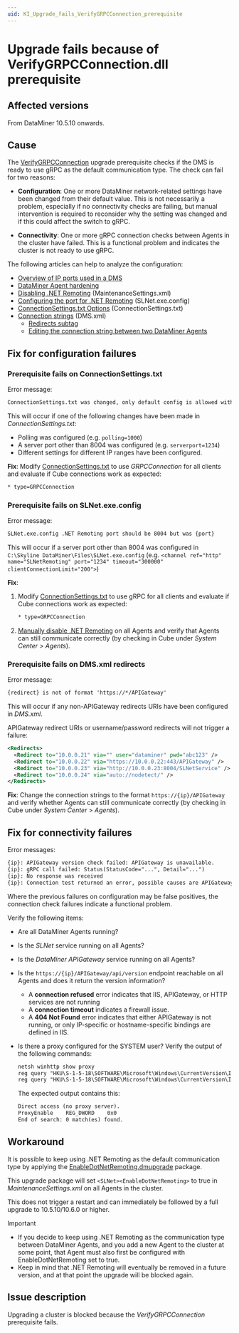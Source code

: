 ```yaml
---
uid: KI_Upgrade_fails_VerifyGRPCConnection_prerequisite
---
```


# Upgrade fails because of VerifyGRPCConnection.dll prerequisite

## Affected versions

From DataMiner 10.5.10 onwards.<!-- RN 43506 -->

## Cause

The [VerifyGRPCConnection](xref:VerifyGRPCConnectiondmupgrade) upgrade prerequisite checks if the DMS is ready to use gRPC as the default communication type. The check can fail for two reasons:

- **Configuration**: One or more DataMiner network-related settings have been changed from their default value. This is not necessarily a problem, especially if no connectivity checks are failing, but manual intervention is required to reconsider why the setting was changed and if this could affect the switch to gRPC.

- **Connectivity**: One or more gRPC connection checks between Agents in the cluster have failed. This is a functional problem and indicates the cluster is not ready to use gRPC.

The following articles can help to analyze the configuration:

- [Overview of IP ports used in a DMS](xref:Configuring_the_IP_network_ports#overview-of-ip-ports-used-in-a-dms)
- [DataMiner Agent hardening](xref:DataMiner_hardening_guide#dataminer-agent-hardening)
- [Disabling .NET Remoting](xref:Configuration_of_DataMiner_processes#disabling-net-remoting) (MaintenanceSettings.xml)
- [Configuring the port for .NET Remoting](xref:Configuration_of_DataMiner_processes#configuring-the-port-for-net-remoting) (SLNet.exe.config)
- [ConnectionSettings.txt Options](xref:ConnectionSettings_txt#connectionsettingstxt-options) (ConnectionSettings.txt)
- [Connection strings](xref:Connection_strings) (DMS.xml)
  - [Redirects subtag](xref:DMS_xml#redirects-subtag)
  - [Editing the connection string between two DataMiner Agents](xref:SLNetClientTest_editing_connection_string)

## Fix for configuration failures

### Prerequisite fails on ConnectionSettings.txt

Error message:

```txt
ConnectionSettings.txt was changed, only default config is allowed without MaintenanceSetting flag
```

This will occur if one of the following changes have been made in *ConnectionSettings.txt*:

- Polling was configured (e.g. `polling=1000`)
- A server port other than 8004 was configured (e.g. `serverport=1234`)
- Different settings for different IP ranges have been configured.

**Fix**: Modify [ConnectionSettings.txt](xref:ConnectionSettings_txt#connectionsettingstxt-options) to use *GRPCConnection* for all clients and evaluate if Cube connections work as expected:

```txt
* type=GRPCConnection
```

### Prerequisite fails on SLNet.exe.config

Error message:

```txt
SLNet.exe.config .NET Remoting port should be 8004 but was {port}
```

This will occur if a server port other than 8004 was configured in `C:\Skyline DataMiner\Files\SLNet.exe.config` (e.g. `<channel ref="http" name="SLNetRemoting" port="1234" timeout="300000" clientConnectionLimit="200">`)

**Fix**:

1. Modify [ConnectionSettings.txt](xref:ConnectionSettings_txt#connectionsettingstxt-options) to use gRPC for all clients and evaluate if Cube connections work as expected:

   ```txt
   * type=GRPCConnection
   ```

1. [Manually disable .NET Remoting](xref:Configuration_of_DataMiner_processes#disabling-net-remoting) on all Agents and verify that Agents can still communicate correctly (by checking in Cube under *System Center* > *Agents*).

### Prerequisite fails on DMS.xml redirects

Error message:

```txt
{redirect} is not of format 'https://*/APIGateway'
```

This will occur if any non-APIGateway redirects URIs have been configured in *DMS.xml*.

APIGateway redirect URIs or username/password redirects will not trigger a failure:

```xml
<Redirects>
  <Redirect to="10.0.0.21" via="" user="dataminer" pwd="abc123" />     <!-- OK -->
  <Redirect to="10.0.0.22" via="https://10.0.0.22:443/APIGateway" />   <!-- OK -->
  <Redirect to="10.0.0.23" via="http://10.0.0.23:8004/SLNetService" /> <!-- fail -->
  <Redirect to="10.0.0.24" via="auto://nodetect/" />                   <!-- fail -->
</Redirects>
```

**Fix**: Change the connection strings to the format `https://{ip}/APIGateway` and verify whether Agents can still communicate correctly (by checking in Cube under *System Center* > *Agents*).

## Fix for connectivity failures

Error messages:

```txt
{ip}: APIGateway version check failed: APIGateway is unavailable.
{ip}: gRPC call failed: Status(StatusCode="...", Detail="...")
{ip}: No response was received
{ip}: Connection test returned an error, possible causes are APIGateway not running or port 443 is closed
```

Where the previous failures on configuration may be false positives, the connection check failures indicate a functional problem.

Verify the following items:

- Are all DataMiner Agents running?

- Is the *SLNet* service running on all Agents?

- Is the *DataMiner APIGateway* service running on all Agents?

- Is the `https://{ip}/APIGateway/api/version` endpoint reachable on all Agents and does it return the version information?

  - A **connection refused** error indicates that IIS, APIGateway, or HTTP services are not running
  - A **connection timeout** indicates a firewall issue.
  - A **404 Not Found** error indicates that either APIGateway is not running, or only IP-specific or hostname-specific bindings are defined in IIS.

- Is there a proxy configured for the SYSTEM user? Verify the output of the following commands:

  ```txt
  netsh winhttp show proxy
  reg query "HKU\S-1-5-18\SOFTWARE\Microsoft\Windows\CurrentVersion\Internet Settings" /f Proxy
  reg query "HKU\S-1-5-18\SOFTWARE\Microsoft\Windows\CurrentVersion\Internet Settings" /f AutoConfigURL
  ```

  The expected output contains this:

  ```txt
  Direct access (no proxy server).
  ProxyEnable    REG_DWORD    0x0
  End of search: 0 match(es) found.
  ```

## Workaround

It is possible to keep using .NET Remoting as the default communication type by applying the [EnableDotNetRemoting.dmupgrade](https://community.dataminer.services/download/enabledotnetremoting-dmupgrade/) package.

This upgrade package will set `<SLNet><EnableDotNetRemoting>` to true in *MaintenanceSettings.xml* on all Agents in the cluster.

This does not trigger a restart and can immediately be followed by a full upgrade to 10.5.10/10.6.0 or higher.

> [!IMPORTANT]
>
> - If you decide to keep using .NET Remoting as the communication type between DataMiner Agents, and you add a new Agent to the cluster at some point, that Agent must also first be configured with EnableDotNetRemoting set to true.
> - Keep in mind that .NET Remoting will eventually be removed in a future version, and at that point the upgrade will be blocked again.

## Issue description

Upgrading a cluster is blocked because the *VerifyGRPCConnection* prerequisite fails.
